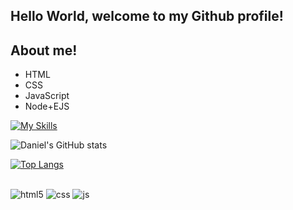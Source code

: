 ## Hello World,  welcome to my Github profile!


<h2>About me!</h2>

<ul>
  <li>HTML</li>
  <li>CSS</li>
  <li>JavaScript</li>
  <li>Node+EJS</li>
</ul>


[![My Skills](https://skills.thijs.gg/icons?i=html,css,js,nodejs)](https://skills.thijs.gg)



![Daniel's GitHub stats](https://github-readme-stats.vercel.app/api?username=DanielMirandad&show_icons=true&theme=radical)


[![Top Langs](https://github-readme-stats.vercel.app/api/top-langs/?username=DanielMirandad&langs_count=8)](https://github.com/DanielMirandad/github-readme-stats)


##
<div style="display: inline_block">
  <img align="center" alt="html5" src="https://img.shields.io/badge/HTML5-E34F26?style=for-the-badge&logo=html5&logoColor=white" />
  <img align="center" alt="css" src="https://img.shields.io/badge/CSS3-1572B6?style=for-the-badge&logo=css3&logoColor=white" />
  <img align="center" alt="js" src="https://img.shields.io/badge/JavaScript-F7DF1E?style=for-the-badge&logo=javascript&logoColor=black" />
 </div><br/>

